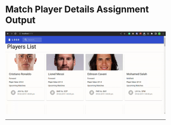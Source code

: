 # Match Player Details Assignment Output

<kbd>
<img src="output.gif" alt="output" width="720">
</kbd>

---

